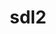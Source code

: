 ---
title: "sdl2"
layout: cache
categories: [package, v2025.07.0]
meta: {"compilers": ["gcc@11.4.0", "intel-oneapi-compilers@2025.1.0"], "num_specs": 2, "num_specs_by_stack": {"e4s": 1, "e4s-oneapi": 1, "root": 2}, "oss": ["ubuntu22.04"], "platforms": ["linux"], "stacks": ["e4s", "e4s-oneapi", "root"], "targets": ["x86_64_v3"], "versions": ["2.30.3"]}
spec_details: [{"compiler": "intel-oneapi-compilers@2025.1.0", "hash": "3uhsuj7rc3wqvmdaaugu6wqptbuxnksu", "os": "ubuntu22.04", "platform": "linux", "size": "-", "stacks": ["e4s-oneapi", "root"], "target": "x86_64_v3", "variants": ["build_system=cmake", "build_type=Release", "generator=make", "~ipo"], "versions": ["2.30.3"]}, {"compiler": "gcc@11.4.0", "hash": "4qmqo6627rtos2wvrqjutxzbsyf77fcz", "os": "ubuntu22.04", "platform": "linux", "size": "-", "stacks": ["e4s", "root"], "target": "x86_64_v3", "variants": ["build_system=cmake", "build_type=Release", "generator=make", "~ipo"], "versions": ["2.30.3"]}]
---